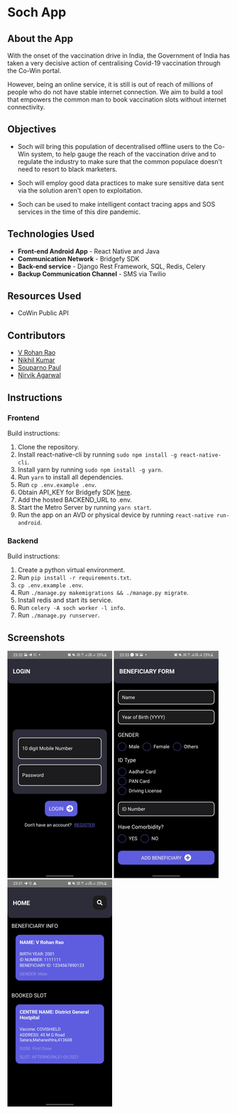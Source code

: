 # **Soch App**

## **About the App**

With the onset of the vaccination drive in India, the Government of India has taken a very decisive action of centralising Covid-19 vaccination through the Co-Win portal.

However, being an online service, it is still is out of reach of millions of people who do not have stable internet connection. We aim to build a tool that empowers the common man to book vaccination slots without internet connectivity.

## **Objectives**

- Soch will bring this population of decentralised offline users to the Co-Win system, to help gauge the reach of the vaccination drive and to regulate the industry to make sure that the common populace doesn't need to resort to black marketers.

- Soch will employ good data practices to make sure sensitive data sent via the solution aren't open to exploitation.

- Soch can be used to make intelligent contact tracing apps and SOS services in the time of this dire pandemic.

## **Technologies Used**

- **Front-end Android App** - React Native and Java
- **Communication Network** - Bridgefy SDK
- **Back-end service** - Django Rest Framework, SQL, Redis, Celery
- **Backup Communication Channel** - SMS via Twilio

## **Resources Used**

- CoWin Public API

## **Contributors**

- [V Rohan Rao](https://github.com/v-rohan)
- [Nikhil Kumar](https://github.com/kumanik5661)
- [Souparno Paul](https://www.github.com/Soupaul)
- [Nirvik Agarwal](https://www.github.com/nirvikagarwal)

## **Instructions**

### **Frontend**

Build instructions:

1. Clone the repository.
2. Install react-native-cli by running `sudo npm install -g react-native-cli`.
3. Install yarn by running `sudo npm install -g yarn`.
4. Run `yarn` to install all dependencies.
5. Run `cp .env.example .env`.
6. Obtain API_KEY for Bridgefy SDK [here](https://bridgefy.me/sdk-legacy/).
7. Add the hosted BACKEND_URL to .env.
8. Start the Metro Server by running `yarn start`.
9. Run the app on an AVD or physical device by running `react-native run-android`.

### **Backend**

Build instructions:

1. Create a python virtual environment.
2. Run `pip install -r requirements.txt`.
3. `cp .env.example .env`.
4. Run `./manage.py makemigrations && ./manage.py migrate`.
5. Install redis and start its service.
6. Run `celery -A soch worker -l info`.
7. Run `./manage.py runserver`.

## **Screenshots**

<img src="screenshots/login.jpg" style="zoom: 50%" />

<img src="screenshots/beneficiary.jpg" style="zoom: 50%" />

<img src="screenshots/home.jpg" style="zoom: 50%" />
